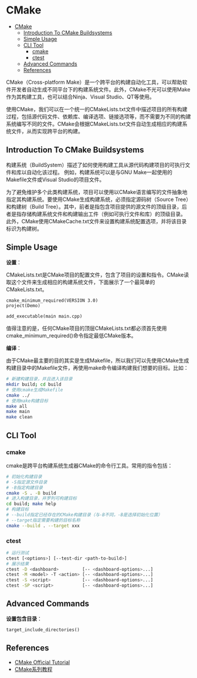 # CMake

- [CMake](#cmake)
  - [Introduction To CMake Buildsystems](#introduction-to-cmake-buildsystems)
  - [Simple Usage](#simple-usage)
  - [CLI Tool](#cli-tool)
    - [cmake](#cmake-1)
    - [ctest](#ctest)
  - [Advanced Commands](#advanced-commands)
  - [References](#references)

CMake（Cross-platform Make）是一个跨平台的构建自动化工具，可以帮助软件开发者自动生成不同平台下的构建系统文件。此外，CMake不光可以使用Make作为其构建工具，也可以结合Ninja、Visual Studio、QT等使用。

使用CMake，我们可以在一个统一的CMakeLists.txt文件中描述项目的所有构建过程，包括源代码文件、依赖库、编译选项、链接选项等，而不需要为不同的构建系统编写不同的文件。CMake会根据CMakeLists.txt文件自动生成相应的构建系统文件，从而实现跨平台的构建。

## Introduction To CMake Buildsystems

构建系统（BuildSystem）描述了如何使用构建工具从源代码构建项目的可执行文件和库以自动化该过程。 例如，构建系统可以是与GNU Make一起使用的 Makefile文件或Visual Studio的项目文件。

为了避免维护多个此类构建系统，项目可以使用以CMake语言编写的文件抽象地指定其构建系统。要使用CMake生成构建系统，必须指定源码树（Source Tree）和构建树（Build Tree）。其中，前者是指包含项目提供的源文件的顶级目录，后者是指存储构建系统文件和构建输出工件（例如可执行文件和库）的顶级目录。 此外，CMake使用CMakeCache.txt文件来设置构建系统配置选项，并将该目录标识为构建树。

## Simple Usage

**设置**：

CMakeLists.txt是CMake项目的配置文件，包含了项目的设置和指令。CMake读取这个文件来生成相应的构建系统文件，下面展示了一个最简单的CMakeLists.txt。

``` txt
cmake_minimum_required(VERSION 3.0) 
project(Demo)  

add_executable(main main.cpp)
```

值得注意的是，任何CMake项目的顶层CMakeLists.txt都必须首先使用cmake_minimum_required()命令指定最低CMake版本。

**编译**：

由于CMake最主要的目的其实是生成Makefile，所以我们可以先使用CMake生成构建目录中的Makefile文件，再使用make命令编译构建我们想要的目标。比如：

```bash
# 新建构建目录，并且进入该目录
mkdir build; cd build
# 使用cmake生成Makefile
cmake ../
# 使用make构建目标
make all
make main
make clean
```

## CLI Tool

### cmake

cmake是跨平台构建系统生成器CMake的命令行工具。常用的指令包括：

```bash
# 初始化构建目录
# -S指定源文件目录
# -B指定构建目录
cmake -S . -B build
# 进入构建目录，并罗列可构建目标
cd build; make help
# 构建目标
# --build指定已经存在的CMake构建目录（与-B不同，-B是选择初始化位置）
# --target指定需要构建的目标名称
cmake --build . --target xxx
```

### ctest

```bash
# 运行测试
ctest [<options>] [--test-dir <path-to-build>]
# 展示结果
ctest -D <dashboard>         [-- <dashboard-options>...]
ctest -M <model> -T <action> [-- <dashboard-options>...]
ctest -S <script>            [-- <dashboard-options>...]
ctest -SP <script>           [-- <dashboard-options>...]
```

## Advanced Commands

**设置包含目录**：

```txt
target_include_directories()
```

## References

- [CMake Official Tutorial](https://cmake.org/cmake/help/v3.27/guide/tutorial/index.html)
- [CMake系列教程](https://github.com/xizhibei/blog/issues/133)
